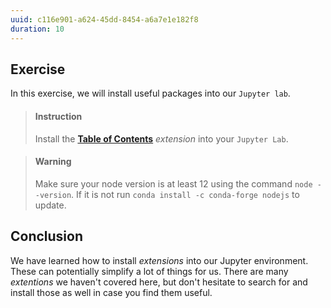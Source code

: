 ```yaml
---
uuid: c116e901-a624-45dd-8454-a6a7e1e182f8
duration: 10
---
```




## Exercise

In this exercise, we will install useful packages into our `Jupyter lab`.

> #### Instruction
> Install the [**Table of Contents**](https://github.com/jupyterlab/jupyterlab-toc) _extension_ into your `Jupyter Lab`.

<!-- -->

> #### Warning
> Make sure your node version is at least 12 using the command `node --version`. If it is not run `conda install -c conda-forge nodejs` to update.



## Conclusion

We have learned how to install _extensions_ into our Jupyter environment. These can potentially simplify a lot of things for us. There are many _extentions_ we haven't covered here, but don't hesitate to search for and install those as well in case you find them useful.

